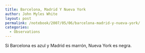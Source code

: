```yaml
---
title: Barcelona, Madrid Y Nueva York
author: John Myles White
layout: post
permalink: /notebook/2007/05/06/barcelona-madrid-y-nueva-york/
categories:
  - Observations
---
```


Si Barcelona es azul y Madrid es marrón, Nueva York es negra.
